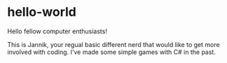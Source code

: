 # hello-world

Hello fellow computer enthusiasts! 

This is Jannik, your regual basic different nerd that would like  to get more involved with coding.
I've made some simple games with C# in the past. 
